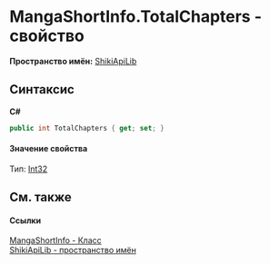 # MangaShortInfo.TotalChapters - свойство
 

**Пространство имён:**&nbsp;<a href="N_ShikiApiLib.md">ShikiApiLib</a><br />

## Синтаксис

**C#**<br />
``` C#
public int TotalChapters { get; set; }
```


#### Значение свойства
Тип:&nbsp;<a href="http://msdn2.microsoft.com/ru-ru/library/td2s409d" target="_blank">Int32</a>

## См. также


#### Ссылки
<a href="T_ShikiApiLib_MangaShortInfo.md">MangaShortInfo - Класс</a><br /><a href="N_ShikiApiLib.md">ShikiApiLib - пространство имён</a><br />